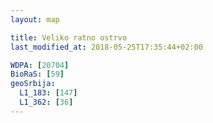 ```yaml
---
layout: map

title: Veliko ratno ostrvo
last_modified_at: 2018-05-25T17:35:44+02:00

WDPA: [20704]
BioRaS: [59]
geoSrbija:
  L1_183: [147]
  L1_362: [36]
---
```

